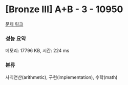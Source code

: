 # [Bronze III] A+B - 3 - 10950 

[문제 링크](https://www.acmicpc.net/problem/10950) 

### 성능 요약

메모리: 17796 KB, 시간: 224 ms

### 분류

사칙연산(arithmetic), 구현(implementation), 수학(math)

